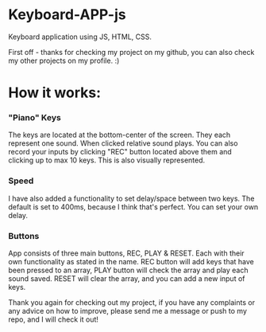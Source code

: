 # Keyboard-APP-js
Keyboard application using JS, HTML, CSS.

<p>First off - thanks for checking my project on my github, you can also check my other projects on my profile. :)</p>

<h1>How it works:</h1>
<h3>"Piano" Keys</h3>
<p>The keys are located at the bottom-center of the screen. They each represent one sound. When clicked relative sound plays. You can also record your inputs by clicking "REC" button located above them and clicking up to max 10 keys. This is also visually represented.</p>
<h3>Speed</h3>
<p>I have also added a functionality to set delay/space between two keys. The default is set to 400ms, because I think that's perfect. You can set your own delay.</p>
<h3>Buttons</h3>
<p>App consists of three main buttons, REC, PLAY & RESET. Each with their own functionality as stated in the name. REC button will add keys that have been pressed to an array, PLAY button will check the array and play each sound saved. RESET will clear the array, and you can add a new input of keys.</p>

<p>Thank you again for checking out my project, if you have any complaints or any advice on how to improve, please send me a message or push to my repo, and I will check it out!</p>
